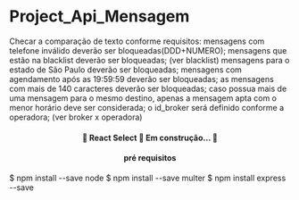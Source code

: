 # Project_Api_Mensagem
Checar a comparação de texto conforme requisitos:
mensagens com telefone inválido deverão ser bloqueadas(DDD+NUMERO);
mensagens que estão na blacklist deverão ser bloqueadas; (ver blacklist)
mensagens para o estado de São Paulo deverão ser bloqueadas;
mensagens com agendamento após as 19:59:59 deverão ser bloqueadas;
as mensagens com mais de 140 caracteres deverão ser bloqueadas;
caso possua mais de uma mensagem para o mesmo destino, apenas a mensagem apta com o menor horário deve ser considerada;
o id_broker será definido conforme a operadora; (ver broker x operadora)



<h4 align="center"> 
	🚧  React Select 🚀 Em construção...  🚧
</h4>

<h4 align="center"> pré requisitos</h4>
<a>$ npm install --save node </>
<a>$ npm install --save multer</>
<a>$ npm install express --save</>

